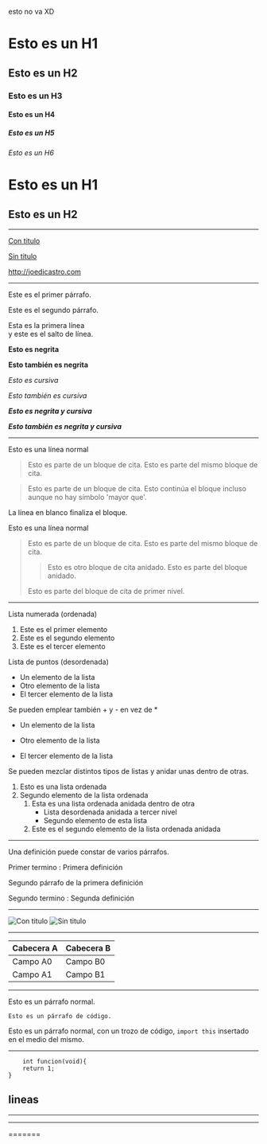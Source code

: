 
esto no va XD

# Esto es un H1


## Esto es un H2


### Esto es un H3


#### Esto es un H4


##### Esto es un H5


###### Esto es un H6

Esto es un H1
=============

Esto es un H2
-------------

---


[Con titulo](http://joedicastro.com "titulo")

[Sin titulo](http://joedicastro.com)

<http://joedicastro.com>

---

Este es el primer párrafo.

Este es el segundo párrafo.

Esta es la primera línea  
y este es el salto de línea.

**Esto es negrita**

__Esto también es negrita__

*Esto es cursiva*

_Esto también es cursiva_

***Esto es negrita y cursiva***

___Esto también es negrita y cursiva___

___

Esto es una línea normal

> Esto es parte de un bloque de cita.
> Esto es parte del mismo bloque de cita.



> Esto es parte de un bloque de cita.
Esto continúa el bloque incluso aunque no hay símbolo 'mayor que'.

La línea en blanco finaliza el bloque.


Esto es una línea normal
> Esto es parte de un bloque de cita.
> Esto es parte del mismo bloque de cita.
>
> > Esto es otro bloque de cita anidado.
> > Esto es parte del bloque anidado.
>
> Esto es parte del bloque de cita de primer nivel.

***

Lista numerada (ordenada)
1. Este es el primer elemento
2. Este es el segundo elemento
3. Este es el tercer elemento

Lista de puntos (desordenada)
* Un elemento de la lista
* Otro elemento de la lista
* El tercer elemento de la lista

Se pueden emplear también + y - en vez de *
* Un elemento de la lista
+ Otro elemento de la lista
- El tercer elemento de la lista


Se pueden mezclar distintos tipos de listas y anidar unas dentro de otras.
1. Esto es una lista ordenada
2. Segundo elemento de la lista ordenada
    1. Esta es una lista ordenada anidada dentro de otra
        * Lista desordenada anidada a tercer nivel
        * Segundo elemento de esta lista
    2. Este es el segundo elemento de la lista ordenada anidada

***

Una definición puede constar de varios párrafos.

Primer termino
 : Primera definición

Segundo párrafo de la primera definición

Segundo termino
 : Segunda definición

***

![Con titulo](http://www.pushetta.com/uploads/channel_media/497e655768de45f28d14039c45fc0fee.bmp "titulo")
![Sin titulo](http://www.pushetta.com/uploads/channel_media/497e655768de45f28d14039c45fc0fee.bmp)

***

Cabecera A | Cabecera B
-- | --
Campo A0 | Campo B0
Campo A1 | Campo B1

***

Esto es un párrafo normal.  

    Esto es un párrafo de código.

Esto es un párrafo normal, con un trozo de código, `import this` insertado en el medio del mismo.

***

~~~
	int funcion(void){
	return 1;
}
~~~


lineas
---
___
*** 
=======
